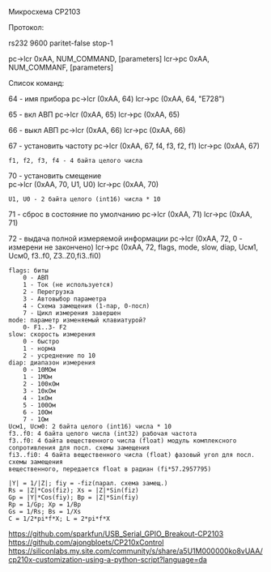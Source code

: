 Микросхема CP2103

Протокол:

rs232 9600 paritet-false stop-1

pc->lcr 0xAA, NUM_COMMAND, [parameters]
lcr->pc 0xAA, NUM_COMMANF, [parameters]

Список команд:

64 - имя прибора
    pc->lcr (0xAA, 64)
    lcr->pc (0xAA, 64, "E728")

65 - вкл АВП
    pc->lcr (0xAA, 65)
    lcr->pc (0xAA, 65)

66 - выкл АВП
    pc->lcr (0xAA, 66)
    lcr->pc (0xAA, 66)

67 - установить частоту
    pc->lcr (0xAA, 67, f4, f3, f2, f1)
    lcr->pc (0xAA, 67)

    f1, f2, f3, f4 - 4 байта целого числа

70 - установить смещение    
    pc->lcr (0xAA, 70, U1, U0)
    lcr->pc (0xAA, 70)

    U1, U0 - 2 байта целого (int16) числа * 10

71 - сброс в состояние по умолчанию
    pc->lcr (0xAA, 71)
    lcr->pc (0xAA, 71)

72 - выдача полной измеряемой информации
    pc->lcr (0xAA, 72, 0 - измерени не закончено)
    lcr->pc (0xAA, 72, flags, mode, slow, diap, Uсм1, Uсм0, f3..f0, Z3..Z0,fi3..fi0)

    flags: биты
        0 - АВП
        1 - Ток (не используется)
        2 - Перегрузка
        3 - Автовыбор параметра
        4 - Схема замещения (1-пар, 0-посл)
        7 - Цикл измерения завершен
    mode: параметр изменяемый клавиатурой?
        0- F1..3- F2
    slow: скорость измерения
        0 - быстро
        1 - норма
        2 - усреднение по 10
    diap: диапазон измерения
        0 - 10МОм
        1 - 1МОм
        2 - 100кОм
        3 - 10кОм
        4 - 1кОм
        5 - 100Ом
        6 - 10Ом
        7 - 1Ом
    Uсм1, Uсм0: 2 байта целого (int16) числа * 10
    f3..f0: 4 байта целого числа (int32) рабочая частота
    f3..f0: 4 байта вещественного числа (float) модуль комплексного сопротивления для посл. схемы замещения
    fi3..fi0: 4 байта вещественного числа (float) фазовый угол для посл. схемы замещения
    вещественного, передается float в радиан (fi*57.2957795)

    |Y| = 1/|Z|; fiy = -fiz(парал. схема замещ.)
    Rs = |Z|*Cos(fiz); Xs = |Z|*Sin(fiz)
    Gp = |Y|*Cos(fiy); Bp = |Z|*Sin(fiy)
    Rp = 1/Gp; Xp = 1/Bp
    Gs = 1/Rs; Bs = 1/Xs
    C = 1/2*pi*f*X; L = 2*pi*f*X




https://github.com/sparkfun/USB_Serial_GPIO_Breakout-CP2103
https://github.com/ajongbloets/CP210xControl
https://siliconlabs.my.site.com/community/s/share/a5U1M000000ko8vUAA/cp210x-customization-using-a-python-script?language=da

